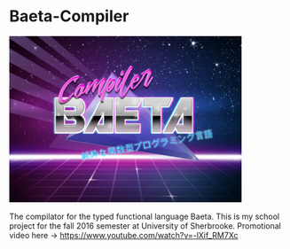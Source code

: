 # Baeta-Compiler
<img height="300" src="https://raw.githubusercontent.com/bruno-cadorette/Baeta-Compiler/master/misc/logo.jpg" />

The compilator for the typed functional language Baeta. This is my school project for the fall 2016 semester at University of Sherbrooke.
Promotional video here -> https://www.youtube.com/watch?v=-lXif_RM7Xc
